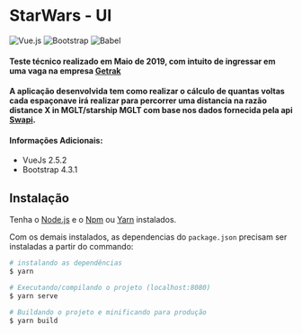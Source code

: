 # StarWars - UI

![Vue.js](https://img.shields.io/badge/vuejs-%2335495e.svg?style=for-the-badge&logo=vuedotjs&logoColor=%234FC08D)
![Bootstrap](https://img.shields.io/badge/bootstrap-%238511FA.svg?style=for-the-badge&logo=bootstrap&logoColor=white)
![Babel](https://img.shields.io/badge/Babel-F9DC3e?style=for-the-badge&logo=babel&logoColor=black)

#### Teste técnico realizado em Maio de 2019, com intuito de ingressar em uma vaga na empresa [Getrak](https://getrak.com.br/)
#### A aplicação desenvolvida tem como realizar o cálculo de quantas voltas cada espaçonave irá realizar para percorrer uma distancia na razão distance X in MGLT/starship MGLT com base nos dados fornecida pela api [Swapi](https://swapi.dev/).

#### Informações Adicionais:
- VueJs 2.5.2
- Bootstrap 4.3.1

## Instalação

Tenha o [Node.js](https://nodejs.org/en/) e o [Npm](https://www.npmjs.com/) ou [Yarn](https://yarnpkg.com/) instalados.

Com os demais instalados, as dependencias do `package.json` precisam ser instaladas a partir do commando:

``` bash
# instalando as dependências
$ yarn

# Executando/compilando o projeto (localhost:8080)
$ yarn serve

# Buildando o projeto e minificando para produção
$ yarn build
````
